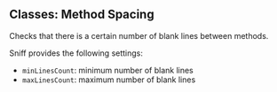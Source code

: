 ## Classes: Method Spacing

Checks that there is a certain number of blank lines between methods.

Sniff provides the following settings:

*   `minLinesCount`: minimum number of blank lines
*   `maxLinesCount`: maximum number of blank lines
